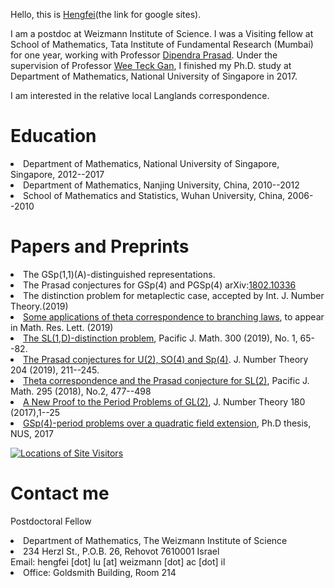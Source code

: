 


Hello, this is <a href="https://sites.google.com/site/luhengfei1018/home">Hengfei</a>(the link for google sites). 
<p>
I am a postdoc at Weizmann Institute of Science. I was a Visiting fellow at School of Mathematics, Tata Institute of Fundamental Research (Mumbai) for one year, working with Professor <a href="http://www.math.tifr.res.in/~dprasad/">Dipendra Prasad</a>. Under the supervision of Professor <a href="http://www.math.nus.edu.sg/~matgwt/">Wee Teck Gan</a>, I finished my Ph.D. study at Department of Mathematics, National University of Singapore in 2017.
 </p> 
  <p>
 I am interested in the relative local Langlands correspondence.
</p>

<h1> Education </h1>
<p>
<li> Department of Mathematics, National University of Singapore, Singapore, 2012--2017 </li>
 <li> Department of Mathematics, Nanjing University, China, 2010--2012 </li>
 <li> School of Mathematics and Statistics, Wuhan University, China, 2006--2010 </li>
</p>

<h1> Papers and Preprints </h1>
<p>
 <li>The GSp(1,1)(A)-distinguished representations. 
  </li>
 <li> The Prasad conjectures for GSp(4) and PGSp(4) arXiv:<a href="https://arxiv.org/abs/1802.10336v4">1802.10336 </a></li>
 <li> The distinction problem for metaplectic case, accepted by Int. J. Number Theory.(2019)
  </li>
 <li> <a href="https://drive.google.com/file/d/1dV7tME7KCg9ELTVjFirDVEdEWa3PMzX5/view?usp=sharing"> Some applications of theta correspondence to branching laws</a>, to appear in Math. Res. Lett. (2019)
 </li>
<li> <a href="https://msp.org/pjm/2019/300-1/p04.xhtml">The SL(1,D)-distinction problem</a>, Pacific J. Math. 300 (2019), No. 1, 65--82. </li>
<li><a href="https://doi.org/10.1016/j.jnt.2019.04.002">The Prasad conjectures for U(2), SO(4) and Sp(4)</a>. J. Number Theory 204 (2019), 211--245.
  </li>
<li> <a href="https://msp.org/pjm/2018/295-2/p12.xhtml">Theta correspondence and the Prasad conjecture for SL(2)</a>,
 Pacific J. Math. 295 (2018), No.2, 477--498 
<li><a href="https://doi.org/10.1016/j.jnt.2017.03.010">A New Proof to the Period Problems of GL(2)</a>,
 J. Number Theory 180 (2017),1--25 
<li><a href="http://scholarbank.nus.sg/handle/10635/135863">GSp(4)-period problems over a quadratic field extension</a>, 
 Ph.D thesis, NUS, 2017
 <p>
 
 <a href="https://m.maploco.com/details/b3a5xvfj"><img style="border:0px;" src="https://www.maploco.com/vmap/s/9978463.png" alt="Locations of Site Visitors" title="Locations of Site Visitors"/></a>  
<h1> Contact me </h1>
<p>
Postdoctoral Fellow 
<li>Department of Mathematics, 
The Weizmann Institute of Science </li>
<li>234 Herzl St., P.O.B. 26, Rehovot 7610001 Israel </li>
Email: hengfei [dot] lu [at] weizmann [dot] ac [dot] il 
<li>Office: Goldsmith Building, Room 214</li>
</p>
